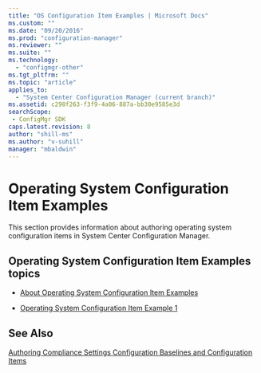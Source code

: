 ```yaml
---
title: "OS Configuration Item Examples | Microsoft Docs"
ms.custom: ""
ms.date: "09/20/2016"
ms.prod: "configuration-manager"
ms.reviewer: ""
ms.suite: ""
ms.technology:
  - "configmgr-other"
ms.tgt_pltfrm: ""
ms.topic: "article"
applies_to:
  - "System Center Configuration Manager (current branch)"
ms.assetid: c298f263-f3f9-4a06-887a-bb30e9585e3dsearchScope: - ConfigMgr SDK
caps.latest.revision: 8
author: "shill-ms"
ms.author: "v-suhill"
manager: "mbaldwin"
---
```

# Operating System Configuration Item Examples
This section provides information about authoring operating system configuration items in System Center Configuration Manager.  

## Operating System Configuration Item Examples topics  

-   [About Operating System Configuration Item Examples](../../develop/compliance/about-operating-system-configuration-item-examples.md)  

-   [Operating System Configuration Item Example 1](../../develop/compliance/operating-system-configuration-item-example-1.md)  

## See Also  
 [Authoring Compliance Settings Configuration Baselines and Configuration Items](../../develop/compliance/authoring-compliance-settings-configuration-baselines-and-configuration-items.md)
